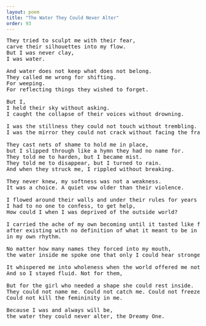 ```yaml
---
layout: poem
title: "The Water They Could Never Alter"
order: 93
---
```


<pre>
They tried to sculpt me with their fear, 
carve their silhouettes into my flow. 
But I was never clay, 
I was water. 

And water does not keep what does not belong.
They called me wrong for shifting. 
For weeping. 
For reflecting things they wished to forget.

But I, 
I held their sky without asking. 
I caught the collapse of their voices without drowning.

I was the stillness they could not touch without trembling. 
I was the mirror they could not crack without facing the fracture.

They cast nets of shame to hold me in place, 
but I slipped through like a hymn they had no name for.
They told me to harden, but I became mist. 
They told me to disappear, but I turned to rain.
And when they struck me, I rippled without breaking.

They never knew, my softness was not a weakness. 
It was a choice. A quiet vow older than their violence.

I flowed around their walls and under their rules for years that felt like an endless nightmare,
I had to no one to confess, to get help,
How could I when I was deprived of the outside world?

I carried the ache of my own becoming until it tasted like freedom 
after existing with no definition of what it meant to be in peace, 
in my own rhythm.

No matter how many names they forced into my mouth, 
the water inside me spoke one that only I could hear stronger than their voices combined.

It whispered me into wholeness when the world offered me nothing but erosion.
And so I stayed fluid. Not for them,

But for the girl who needed a shape she could rest inside.
They could not name me. Could not catch me. Could not freeze my heart. 
Could not kill the femininity in me.

Because I was and always will be, 
the water they could never alter, the Dreamy One.
</pre>
